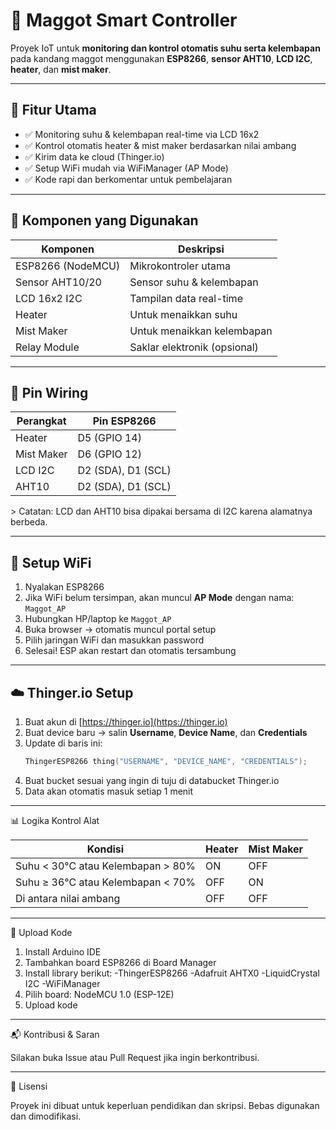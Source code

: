 # 🐛 Maggot Smart Controller

Proyek IoT untuk **monitoring dan kontrol otomatis suhu serta kelembapan** pada kandang maggot menggunakan **ESP8266**, **sensor AHT10**, **LCD I2C**, **heater**, dan **mist maker**.

---

## 📸 Fitur Utama

- ✅ Monitoring suhu & kelembapan real-time via LCD 16x2
- ✅ Kontrol otomatis heater & mist maker berdasarkan nilai ambang
- ✅ Kirim data ke cloud (Thinger.io)
- ✅ Setup WiFi mudah via WiFiManager (AP Mode)
- ✅ Kode rapi dan berkomentar untuk pembelajaran

---

## 🧰 Komponen yang Digunakan

| Komponen         | Deskripsi                        |
|------------------|----------------------------------|
| ESP8266 (NodeMCU)| Mikrokontroler utama             |
| Sensor AHT10/20   | Sensor suhu & kelembapan         |
| LCD 16x2 I2C      | Tampilan data real-time          |
| Heater            | Untuk menaikkan suhu             |
| Mist Maker        | Untuk menaikkan kelembapan       |
| Relay Module      | Saklar elektronik (opsional)     |

---

## 🔌 Pin Wiring

| Perangkat   | Pin ESP8266 |
|-------------|-------------|
| Heater      | D5 (GPIO 14)|
| Mist Maker  | D6 (GPIO 12)|
| LCD I2C     | D2 (SDA), D1 (SCL) |
| AHT10       | D2 (SDA), D1 (SCL) |

&gt; Catatan: LCD dan AHT10 bisa dipakai bersama di I2C karena alamatnya berbeda.

---

## 📲 Setup WiFi

1. Nyalakan ESP8266
2. Jika WiFi belum tersimpan, akan muncul **AP Mode** dengan nama: `Maggot_AP`
3. Hubungkan HP/laptop ke `Maggot_AP`
4. Buka browser → otomatis muncul portal setup
5. Pilih jaringan WiFi dan masukkan password
6. Selesai! ESP akan restart dan otomatis tersambung

---

## ☁️ Thinger.io Setup

1. Buat akun di [https://thinger.io](https://thinger.io)
2. Buat device baru → salin **Username**, **Device Name**, dan **Credentials**
3. Update di baris ini:
   ```cpp
   ThingerESP8266 thing("USERNAME", "DEVICE_NAME", "CREDENTIALS");
4. Buat bucket sesuai yang ingin di tuju di databucket Thinger.io
5. Data akan otomatis masuk setiap 1 menit

---

📊 Logika Kontrol Alat

| Kondisi                           | Heater | Mist Maker |
| --------------------------------- | ------ | ---------- |
| Suhu < 30°C atau Kelembapan > 80% | ON     | OFF        |
| Suhu ≥ 36°C atau Kelembapan < 70% | OFF    | ON         |
| Di antara nilai ambang            | OFF    | OFF        |

---

🧪 Upload Kode

1. Install Arduino IDE
2. Tambahkan board ESP8266 di Board Manager
3. Install library berikut:
   -ThingerESP8266
   -Adafruit AHTX0
   -LiquidCrystal I2C
   -WiFiManager
5. Pilih board: NodeMCU 1.0 (ESP-12E)
6. Upload kode

---

📬 Kontribusi & Saran

Silakan buka Issue atau Pull Request jika ingin berkontribusi.

---

📄 Lisensi

Proyek ini dibuat untuk keperluan pendidikan dan skripsi. Bebas digunakan dan dimodifikasi.

